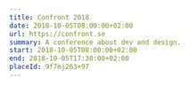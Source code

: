 ```yaml
---
title: Confront 2018
date: 2018-10-05T08:00:00+02:00
url: https://confront.se
summary: A conference about dev and design.
start: 2018-10-05T08:00:00+02:00
end: 2018-10-05T17:30:00+02:00
placeId: 9f7mj263+97
---
```

